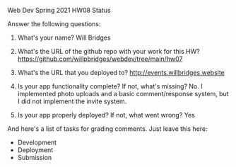 
Web Dev Spring 2021 HW08 Status

Answer the following questions:


1. What's your name?
Will Bridges


2. What's the URL of the github repo with your work for this HW?
https://github.com/willpbridges/webdev/tree/main/hw07


3. What's the URL that you deployed to?
http://events.willbridges.website


4. Is your app functionality complete? If not, what's missing?
No. I implemented photo uploads and a basic comment/response 
system, but I did not implement the invite system.


5. Is your app properly deployed? If not, what went wrong?
Yes




And here's a list of tasks for grading comments. Just leave this here:
 - Development
 - Deployment
 - Submission
